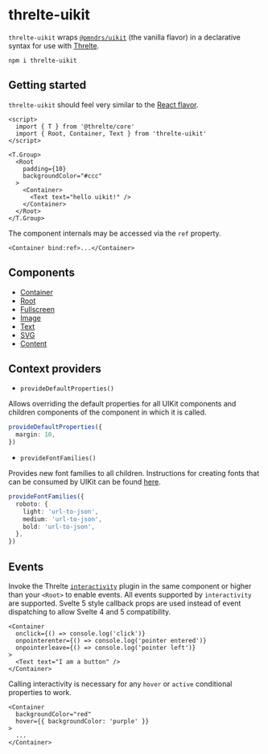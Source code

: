 # threlte-uikit

`threlte-uikit` wraps [`@pmndrs/uikit`](https://github.com/pmndrs/uikit) (the vanilla flavor) in a declarative syntax for use with [Threlte](https://threlte.xyz).

```
npm i threlte-uikit
```

## Getting started

`threlte-uikit` should feel very similar to the [React flavor](https://docs.pmnd.rs/uikit/getting-started/introduction).

```svelte
<script>
  import { T } from '@threlte/core'
  import { Root, Container, Text } from 'threlte-uikit'
</script>

<T.Group>
  <Root
    padding={10}
    backgroundColor="#ccc"
  >
    <Container>
      <Text text="hello uikit!" />
    </Container>
  </Root>
</T.Group>
```

The component internals may be accessed via the `ref` property.

```svelte
<Container bind:ref>...</Container>
```

## Components

- [Container](https://docs.pmnd.rs/uikit/getting-started/components-and-properties#container)
- [Root](https://docs.pmnd.rs/uikit/getting-started/components-and-properties#root)
- [Fullscreen](https://docs.pmnd.rs/uikit/getting-started/components-and-properties#fullscreen)
- [Image](https://docs.pmnd.rs/uikit/getting-started/components-and-properties#image)
- [Text](https://docs.pmnd.rs/uikit/getting-started/components-and-properties#text)
- [SVG](https://docs.pmnd.rs/uikit/getting-started/components-and-properties#svg)
- [Content](https://docs.pmnd.rs/uikit/getting-started/components-and-properties#content)

## Context providers

- `provideDefaultProperties()`

Allows overriding the default properties for all UIKit components and children components of the component in which it is called.

```ts
provideDefaultProperties({
  margin: 10,
})
```

- `provideFontFamilies()`

Provides new font families to all children. Instructions for creating fonts that can be consumed by UIKit can be found [here](https://docs.pmnd.rs/uikit/tutorials/custom-fonts).

```ts
provideFontFamilies({
  roboto: {
    light: 'url-to-json',
    medium: 'url-to-json',
    bold: 'url-to-json',
  },
})
```

## Events

Invoke the Threlte [`interactivity`](https://threlte.xyz/docs/reference/extras/interactivity) plugin in the same component or higher than your `<Root>` to enable events. All events supported by `interactivity` are supported. Svelte 5 style callback props are used instead of event dispatching to allow Svelte 4 and 5 compatibility.

```svelte
<Container
  onclick={() => console.log('click')}
  onpointerenter={() => console.log('pointer entered')}
  onpointerleave={() => console.log('pointer left')}
>
  <Text text="I am a button" />
</Container>
```

Calling interactivity is necessary for any `hover` or `active` conditional properties to work.

```svelte
<Container
  backgroundColor="red"
  hover={{ backgroundColor: 'purple' }}
>
  ...
</Container>
```
